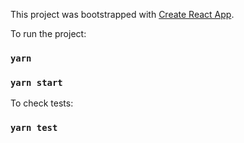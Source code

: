 This project was bootstrapped with [Create React App](https://github.com/facebook/create-react-app).

To run the project:

### `yarn`
### `yarn start`

To check tests:

### `yarn test`
